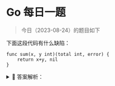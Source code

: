 # Go 每日一题

> 今日（2023-08-24）的题目如下

下面这段代码有什么缺陷：

```golang
func sum(x, y int)(total int, error) {
	return x+y, nil
}
```

<details>
<summary style="cursor: pointer">🔑 答案解析：</summary>
<div>

答案：第二个返回值没有命名。

解析：

在函数有多个返回值时，只要有一个返回值有命名，其他的也必须命名。如果有多个返回值必须加上括号()；如果只有一个返回值且命名也必须加上括号()。这里的第一个返回值有命名 total，第二个没有命名，所以错误。

---

### 3 楼

定義回傳值的部份，int 參數已給予變數名稱 (total)，error 參數也要給予變數名稱。 或者 int 參數的變數名稱也拿掉。

因為裡面實際回傳是使用 return x+y, nil，並未使用回傳變數名稱。 所以應該拿掉變數名稱比較恰當。

```golang
func sum(x, y int)(int, error) {
    return x+y, nil
}
```

### 17 楼

多个返回值，有一个具名了，剩下的都要具名

### 37 楼

> 原始代码可能会溢出，改为下面的代码更合理

```golang
func add[T ~int | ~int8 | ~int16 | ~int32 | ~int64](x, y T) T {
    r := x + y
    if (x^r)&(y^r) < 0 {
        panic("overflow")
    }
    return r
}

func subtract[T ~int | ~int8 | ~int16 | ~int32 | ~int64](x, y T) T {
    r := x - y
    if (x^y)&(x^r) < 0 {
        panic("overflow")
    }
    return r
}
```

### 38 楼

需要全都命名 另外 error 如果一直时 nil 可以取消这个返回值 精简函数

</div>
</details>
